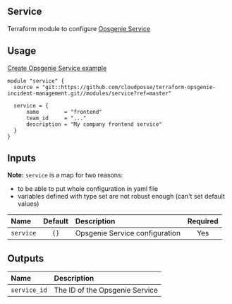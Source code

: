 ## Service

Terraform module to configure [Opsgenie Service](https://registry.terraform.io/providers/opsgenie/opsgenie/latest/docs/resources/service)


## Usage

[Create Opsgenie Service example](../../examples/service)

```hcl
module "service" {
  source = "git::https://github.com/cloudposse/terraform-opsgenie-incident-management.git//modules/service?ref=master"

  service = {
      name        = "frontend"
      team_id     = "..."
      description = "My company frontend service"
  }
}
```

## Inputs

**Note:** `service` is a map for two reasons: 
- to be able to put whole configuration in yaml file
- variables defined with type set are not robust enough (can't set default values)

|  Name                          |  Default                          |  Description                                                                                                                    | Required |
|:-------------------------------|:---------------------------------:|:--------------------------------------------------------------------------------------------------------------------------------|:--------:|
| `service`                      | `{}`                              | Opsgenie Service configuration                                                                              | Yes      |


## Outputs

| Name                        | Description                              |
|:----------------------------|:-----------------------------------------|
| `service_id`                | The ID of the Opsgenie Service              |

